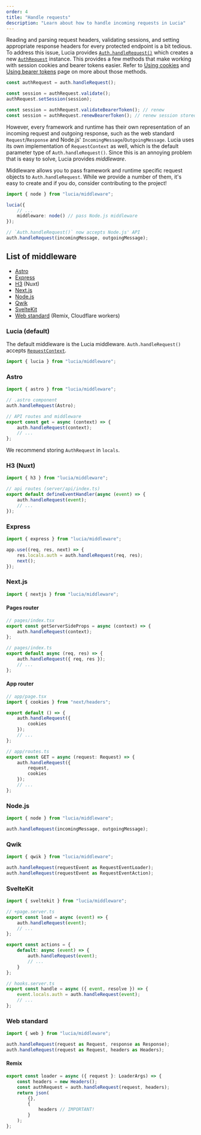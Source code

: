 ```yaml
---
order: 4
title: "Handle requests"
description: "Learn about how to handle incoming requests in Lucia"
---
```


Reading and parsing request headers, validating sessions, and setting appropriate response headers for every protected endpoint is a bit tedious. To address this issue, Lucia provides [`Auth.handleRequest()`]() which creates a new [`AuthRequest`]() instance. This provides a few methods that make working with session cookies and bearer tokens easier. Refer to [Using cookies]() and [Using bearer tokens]() page on more about those methods.

```ts
const authRequest = auth.handleRequest();

const session = authRequest.validate();
authRequest.setSession(session);

const session = authRequest.validateBearerToken(); // renew
const session = authRequest.renewBearerToken(); // renew session stored in bearer token
```

However, every framework and runtime has their own representation of an incoming request and outgoing response, such as the web standard `Request`/`Response` and Node.js' `IncomingMessage`/`OutgoingMessage`. Lucia uses its own implementation of `RequestContext` as well, which is the default parameter type of `Auth.handleRequest()`. Since this is an annoying problem that is easy to solve, Lucia provides _middleware_.

Middleware allows you to pass framework and runtime specific request objects to `Auth.handleRequest`. While we provide a number of them, it's easy to create and if you do, consider contributing to the project!

```ts
import { node } from "lucia/middleware";

lucia({
	// ...
	middleware: node() // pass Node.js middleware
});

// `Auth.handleRequest()` now accepts Node.js' API
auth.handleRequest(incomingMessage, outgoingMessage);
```

## List of middleware

- [Astro](#astro)
- [Express]()
- [H3](#h3-nuxt) (Nuxt)
- [Next.js](#nextjs)
- [Node.js](#nodejs)
- [Qwik](#qwik)
- [SvelteKit](#sveltekit)
- [Web standard](#web-standard) (Remix, Cloudflare workers)

### Lucia (default)

The default middleware is the Lucia middleware. `Auth.handleRequest()` accepts [`RequestContext`]().

```ts
import { lucia } from "lucia/middleware";
```

### Astro

```ts
import { astro } from "lucia/middleware";
```

```ts
// .astro component
auth.handleRequest(Astro);
```

```ts
// API routes and middleware
export const get = async (context) => {
	auth.handleRequest(context);
	// ...
};
```

We recommend storing `AuthRequest` in `locals`.

### H3 (Nuxt)

```ts
import { h3 } from "lucia/middleware";
```

```ts
// api routes (server/api/index.ts)
export default defineEventHandler(async (event) => {
	auth.handleRequest(event);
	// ...
});
```

### Express

```ts
import { express } from "lucia/middleware";
```
```ts
app.use((req, res, next) => {
	res.locals.auth = auth.handleRequest(req, res);
	next();
});
```

### Next.js

```ts
import { nextjs } from "lucia/middleware";
```


#### Pages router

```ts
// pages/index.tsx
export const getServerSideProps = async (context) => {
	auth.handleRequest(context);
};
```

```ts
// pages/index.ts
export default async (req, res) => {
	auth.handleRequest({ req, res });
	// ...
};
```

#### App router

```ts
// app/page.tsx
import { cookies } from "next/headers";

export default () => {
	auth.handleRequest({
		cookies
	});
	// ...
};
```

```ts
// app/routes.ts
export const GET = async (request: Request) => {
	auth.handleRequest({
		request,
		cookies
	});
	// ...
};
```

### Node.js

```ts
import { node } from "lucia/middleware";

auth.handleRequest(incomingMessage, outgoingMessage);
```

### Qwik

```ts
import { qwik } from "lucia/middleware";
```

```ts
auth.handleRequest(requestEvent as RequestEventLoader);
auth.handleRequest(requestEvent as RequestEventAction);
```

### SvelteKit

```ts
import { sveltekit } from "lucia/middleware";
```

```ts
// +page.server.ts
export const load = async (event) => {
	auth.handleRequest(event);
	// ...
};

export const actions = {
	default: async (event) => {
		auth.handleRequest(event);
		// ...
	}
};
```

```ts
// hooks.server.ts
export const handle = async ({ event, resolve }) => {
	event.locals.auth = auth.handleRequest(event);
	// ...
};
```

### Web standard

```ts
import { web } from "lucia/middleware";

auth.handleRequest(request as Request, response as Response);
auth.handleRequest(request as Request, headers as Headers);
```

#### Remix

```ts
export const loader = async ({ request }: LoaderArgs) => {
	const headers = new Headers();
	const authRequest = auth.handleRequest(request, headers);
	return json(
		{},
		{
			headers // IMPORTANT!
		}
	);
};
```
